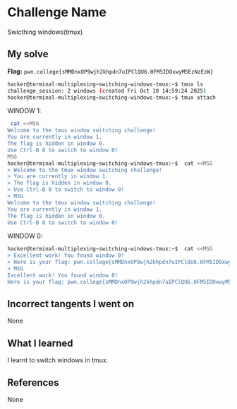 # Challenge Name
Swicthing windows(tmux)

## My solve
**Flag:** `pwn.college{sMMDnxOP9wjh2khpdn7uIPClQU6.0FM5IDOxwyM5EzNzEzW}`

```bash
hacker@terminal-multiplexing~switching-windows-tmux:~$ tmux ls
challenge_session: 2 windows (created Fri Oct 10 14:59:24 2025)
hacker@terminal-multiplexing~switching-windows-tmux:~$ tmux attach

```

WINDOW 1:
```bash
 cat <<MSG
Welcome to the tmux window switching challenge!
You are currently in window 1.
The flag is hidden in window 0.
Use Ctrl-B 0 to switch to window 0!
MSG
hacker@terminal-multiplexing~switching-windows-tmux:~$  cat <<MSG
> Welcome to the tmux window switching challenge!
> You are currently in window 1.
> The flag is hidden in window 0.
> Use Ctrl-B 0 to switch to window 0!
> MSG
Welcome to the tmux window switching challenge!
You are currently in window 1.
The flag is hidden in window 0.
Use Ctrl-B 0 to switch to window 0!

```

WINDOW 0:
```bash
hacker@terminal-multiplexing~switching-windows-tmux:~$  cat <<MSG
> Excellent work! You found window 0!
> Here is your flag: pwn.college{sMMDnxOP9wjh2khpdn7uIPClQU6.0FM5IDOxwyM5EzNzEzW}
> MSG
Excellent work! You found window 0!
Here is your flag: pwn.college{sMMDnxOP9wjh2khpdn7uIPClQU6.0FM5IDOxwyM5EzNzEzW}


```
## Incorrect tangents I went on
None

## What I learned
I learnt to switch windows in tmux.

## References 
None

